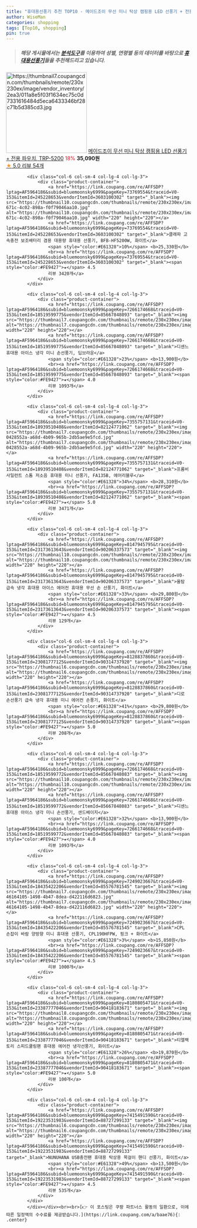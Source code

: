 ```yaml
---
title: "휴대용선풍기 추천 TOP10 - 메이드조이 무선 미니 탁상 캠핑용 LED 선풍기 + 전용 파우치, TRP-5200"
author: WiseMan
categories: shopping
tags: [Top10, shopping]
pin: true
---
```


> ##### 해당 게시물에서는 [**분석도구**](https://itemscout.io/)를 이용하여 **성별**, **연령별** 등의 데이터를 바탕으로 [**휴대용선풍기**](https://link.coupang.com/a/baae76)들을 추천해드리고 있습니다.
<div class="container"><div class="row">
            <div class="col-6 col-sm-4 col-lg-4 col-lg-3">
                <div class="product-container">
                    <a href="https://link.coupang.com/re/AFFSDP?lptag=AF5964186&subid=bluemoonsky6999&pageKey=8150765309&traceid=V0-153&itemId=23194949693&vendorItemId=90319445594" target="_blank"><img src="https://thumbnail7.coupangcdn.com/thumbnails/remote/230x230ex/image/vendor_inventory/2ea3/011a8e5f03f1634ec75c0d7331616484d5eca6433346bf28c71b5d385cd3.jpg" alt="https://thumbnail7.coupangcdn.com/thumbnails/remote/230x230ex/image/vendor_inventory/2ea3/011a8e5f03f1634ec75c0d7331616484d5eca6433346bf28c71b5d385cd3.jpg" width="220" height="220"></a>
                    <a href="https://link.coupang.com/re/AFFSDP?lptag=AF5964186&subid=bluemoonsky6999&pageKey=8150765309&traceid=V0-153&itemId=23194949693&vendorItemId=90319445594" target="_blank">메이드조이 무선 미니 탁상 캠핑용 LED 선풍기 + 전용 파우치, TRP-5200</a>
                    <span style="color:#E61328">18%</span> <b>35,090원</b>
                    <br><a href="https://link.coupang.com/re/AFFSDP?lptag=AF5964186&subid=bluemoonsky6999&pageKey=8150765309&traceid=V0-153&itemId=23194949693&vendorItemId=90319445594" target="_blank"><span style="color:#FE9427">★</span> 5.0
                    리뷰 54개</a>
                </div>
            </div>
            
            <div class="col-6 col-sm-4 col-lg-4 col-lg-3">
                <div class="product-container">
                    <a href="https://link.coupang.com/re/AFFSDP?lptag=AF5964186&subid=bluemoonsky6999&pageKey=73769554&traceid=V0-153&itemId=245228653&vendorItemId=3603100302" target="_blank"><img src="https://thumbnail10.coupangcdn.com/thumbnails/remote/230x230ex/image/product/image/vendoritem/2019/02/20/3603100302/23195c72-671c-4c02-898a-f0f79046aa10.jpg" alt="https://thumbnail10.coupangcdn.com/thumbnails/remote/230x230ex/image/product/image/vendoritem/2019/02/20/3603100302/23195c72-671c-4c02-898a-f0f79046aa10.jpg" width="220" height="220"></a>
                    <a href="https://link.coupang.com/re/AFFSDP?lptag=AF5964186&subid=bluemoonsky6999&pageKey=73769554&traceid=V0-153&itemId=245228653&vendorItemId=3603100302" target="_blank">클래파 고속충전 보조배터리 겸용 대용량 휴대용 선풍기, BFB-HF5200W, 화이트</a>
                    <span style="color:#E61328">10%</span> <b>25,330원</b>
                    <br><a href="https://link.coupang.com/re/AFFSDP?lptag=AF5964186&subid=bluemoonsky6999&pageKey=73769554&traceid=V0-153&itemId=245228653&vendorItemId=3603100302" target="_blank"><span style="color:#FE9427">★</span> 4.5
                    리뷰 3420개</a>
                </div>
            </div>
            
            <div class="col-6 col-sm-4 col-lg-4 col-lg-3">
                <div class="product-container">
                    <a href="https://link.coupang.com/re/AFFSDP?lptag=AF5964186&subid=bluemoonsky6999&pageKey=7266174668&traceid=V0-153&itemId=18519599775&vendorItemId=85667848093" target="_blank"><img src="https://thumbnail7.coupangcdn.com/thumbnails/remote/230x230ex/image/vendor_inventory/8d6c/8479ceefb4f78a440dd6951bb00caebc759edccde6ce5e62daa0c6f8feff.jpg" alt="https://thumbnail7.coupangcdn.com/thumbnails/remote/230x230ex/image/vendor_inventory/8d6c/8479ceefb4f78a440dd6951bb00caebc759edccde6ce5e62daa0c6f8feff.jpg" width="220" height="220"></a>
                    <a href="https://link.coupang.com/re/AFFSDP?lptag=AF5964186&subid=bluemoonsky6999&pageKey=7266174668&traceid=V0-153&itemId=18519599775&vendorItemId=85667848093" target="_blank">디센느 휴대용 아이스 냉각 미니 손선풍기, 딥브라운</a>
                    <span style="color:#E61328">23%</span> <b>13,900원</b>
                    <br><a href="https://link.coupang.com/re/AFFSDP?lptag=AF5964186&subid=bluemoonsky6999&pageKey=7266174668&traceid=V0-153&itemId=18519599775&vendorItemId=85667848093" target="_blank"><span style="color:#FE9427">★</span> 4.0
                    리뷰 1093개</a>
                </div>
            </div>
            
            <div class="col-6 col-sm-4 col-lg-4 col-lg-3">
                <div class="product-container">
                    <a href="https://link.coupang.com/re/AFFSDP?lptag=AF5964186&subid=bluemoonsky6999&pageKey=7355757131&traceid=V0-153&itemId=18939510408&vendorItemId=82124771062" target="_blank"><img src="https://thumbnail7.coupangcdn.com/thumbnails/remote/230x230ex/image/retail/images/893966061360179-0428552a-a68d-4b09-965b-2db5ae9e5fcd.jpg" alt="https://thumbnail7.coupangcdn.com/thumbnails/remote/230x230ex/image/retail/images/893966061360179-0428552a-a68d-4b09-965b-2db5ae9e5fcd.jpg" width="220" height="220"></a>
                    <a href="https://link.coupang.com/re/AFFSDP?lptag=AF5964186&subid=bluemoonsky6999&pageKey=7355757131&traceid=V0-153&itemId=18939510408&vendorItemId=82124771062" target="_blank">프롬비 사일런트 스톰 저소음 휴대용 미니 선풍기, FA135B, 에어리블루</a>
                    <span style="color:#E61328">34%</span> <b>28,310원</b>
                    <br><a href="https://link.coupang.com/re/AFFSDP?lptag=AF5964186&subid=bluemoonsky6999&pageKey=7355757131&traceid=V0-153&itemId=18939510408&vendorItemId=82124771062" target="_blank"><span style="color:#FE9427">★</span> 5.0
                    리뷰 3471개</a>
                </div>
            </div>
            
            <div class="col-6 col-sm-4 col-lg-4 col-lg-3">
                <div class="product-container">
                    <a href="https://link.coupang.com/re/AFFSDP?lptag=AF5964186&subid=bluemoonsky6999&pageKey=8147945795&traceid=V0-153&itemId=23173613643&vendorItemId=90206337573" target="_blank"><img src="https://thumbnail10.coupangcdn.com/thumbnails/remote/230x230ex/image/vendor_inventory/cdf6/4ee94bec3f03b38db63ba9282bec9da4cea083848656e4b05e21a1f7e9fe.jpg" alt="https://thumbnail10.coupangcdn.com/thumbnails/remote/230x230ex/image/vendor_inventory/cdf6/4ee94bec3f03b38db63ba9282bec9da4cea083848656e4b05e21a1f7e9fe.jpg" width="220" height="220"></a>
                    <a href="https://link.coupang.com/re/AFFSDP?lptag=AF5964186&subid=bluemoonsky6999&pageKey=8147945795&traceid=V0-153&itemId=23173613643&vendorItemId=90206337573" target="_blank">올탐 급속 냉각 휴대용 아이스 에어컨 휴대용 무선 손 선풍기, 화이트</a>
                    <span style="color:#E61328">33%</span> <b>29,800원</b>
                    <br><a href="https://link.coupang.com/re/AFFSDP?lptag=AF5964186&subid=bluemoonsky6999&pageKey=8147945795&traceid=V0-153&itemId=23173613643&vendorItemId=90206337573" target="_blank"><span style="color:#FE9427">★</span> 4.5
                    리뷰 129개</a>
                </div>
            </div>
            
            <div class="col-6 col-sm-4 col-lg-4 col-lg-3">
                <div class="product-container">
                    <a href="https://link.coupang.com/re/AFFSDP?lptag=AF5964186&subid=bluemoonsky6999&pageKey=8128837860&traceid=V0-153&itemId=23081777125&vendorItemId=90314737920" target="_blank"><img src="https://thumbnail6.coupangcdn.com/thumbnails/remote/230x230ex/image/vendor_inventory/bf79/e50f3764509558997f3e41772308e0f4f33e12ab00fa206bbc40007bca13.jpg" alt="https://thumbnail6.coupangcdn.com/thumbnails/remote/230x230ex/image/vendor_inventory/bf79/e50f3764509558997f3e41772308e0f4f33e12ab00fa206bbc40007bca13.jpg" width="220" height="220"></a>
                    <a href="https://link.coupang.com/re/AFFSDP?lptag=AF5964186&subid=bluemoonsky6999&pageKey=8128837860&traceid=V0-153&itemId=23081777125&vendorItemId=90314737920" target="_blank">디로 손선풍기 급속 냉각 휴대용 미니 에어컨 손풍기, 화이트</a>
                    <span style="color:#E61328">41%</span> <b>29,800원</b>
                    <br><a href="https://link.coupang.com/re/AFFSDP?lptag=AF5964186&subid=bluemoonsky6999&pageKey=8128837860&traceid=V0-153&itemId=23081777125&vendorItemId=90314737920" target="_blank"><span style="color:#FE9427">★</span> 5.0
                    리뷰 208개</a>
                </div>
            </div>
            
            <div class="col-6 col-sm-4 col-lg-4 col-lg-3">
                <div class="product-container">
                    <a href="https://link.coupang.com/re/AFFSDP?lptag=AF5964186&subid=bluemoonsky6999&pageKey=7266174668&traceid=V0-153&itemId=18519599772&vendorItemId=85667848083" target="_blank"><img src="https://thumbnail10.coupangcdn.com/thumbnails/remote/230x230ex/image/vendor_inventory/141e/d1e8fa280a48e5e1c11071892714f700305f33290a370dc8d69a58b74760.jpg" alt="https://thumbnail10.coupangcdn.com/thumbnails/remote/230x230ex/image/vendor_inventory/141e/d1e8fa280a48e5e1c11071892714f700305f33290a370dc8d69a58b74760.jpg" width="220" height="220"></a>
                    <a href="https://link.coupang.com/re/AFFSDP?lptag=AF5964186&subid=bluemoonsky6999&pageKey=7266174668&traceid=V0-153&itemId=18519599772&vendorItemId=85667848083" target="_blank">디센느 휴대용 아이스 냉각 미니 손선풍기, 샌드베이지</a>
                    <span style="color:#E61328">32%</span> <b>13,900원</b>
                    <br><a href="https://link.coupang.com/re/AFFSDP?lptag=AF5964186&subid=bluemoonsky6999&pageKey=7266174668&traceid=V0-153&itemId=18519599772&vendorItemId=85667848083" target="_blank"><span style="color:#FE9427">★</span> 4.0
                    리뷰 1093개</a>
                </div>
            </div>
            
            <div class="col-6 col-sm-4 col-lg-4 col-lg-3">
                <div class="product-container">
                    <a href="https://link.coupang.com/re/AFFSDP?lptag=AF5964186&subid=bluemoonsky6999&pageKey=7249023667&traceid=V0-153&itemId=18435422206&vendorItemId=85576781545" target="_blank"><img src="https://thumbnail7.coupangcdn.com/thumbnails/remote/230x230ex/image/retail/images/2270396324694809-46164105-1498-4b47-8dea-d422116d6823.jpg" alt="https://thumbnail7.coupangcdn.com/thumbnails/remote/230x230ex/image/retail/images/2270396324694809-46164105-1498-4b47-8dea-d422116d6823.jpg" width="220" height="220"></a>
                    <a href="https://link.coupang.com/re/AFFSDP?lptag=AF5964186&subid=bluemoonsky6999&pageKey=7249023667&traceid=V0-153&itemId=18435422206&vendorItemId=85576781545" target="_blank">CPL 손잡이 바람 양방향 미니 휴대용 선풍기, CPL190HFPW, 핑크 + 화이트</a>
                    <span style="color:#E61328">3%</span> <b>15,850원</b>
                    <br><a href="https://link.coupang.com/re/AFFSDP?lptag=AF5964186&subid=bluemoonsky6999&pageKey=7249023667&traceid=V0-153&itemId=18435422206&vendorItemId=85576781545" target="_blank"><span style="color:#FE9427">★</span> 4.5
                    리뷰 1000개</a>
                </div>
            </div>
            
            <div class="col-6 col-sm-4 col-lg-4 col-lg-3">
                <div class="product-container">
                    <a href="https://link.coupang.com/re/AFFSDP?lptag=AF5964186&subid=bluemoonsky6999&pageKey=8180805471&traceid=V0-153&itemId=23387777046&vendorItemId=90418183671" target="_blank"><img src="https://thumbnail8.coupangcdn.com/thumbnails/remote/230x230ex/image/vendor_inventory/c990/1e40d326e2121ecec4a9bc27ee5f917da8c7099f7473d8119d968bd81f70.jpg" alt="https://thumbnail8.coupangcdn.com/thumbnails/remote/230x230ex/image/vendor_inventory/c990/1e40d326e2121ecec4a9bc27ee5f917da8c7099f7473d8119d968bd81f70.jpg" width="220" height="220"></a>
                    <a href="https://link.coupang.com/re/AFFSDP?lptag=AF5964186&subid=bluemoonsky6999&pageKey=8180805471&traceid=V0-153&itemId=23387777046&vendorItemId=90418183671" target="_blank">티엘팩토리 스피드쿨링팬 휴대용 에어컨 냉각선풍기, 화이트</a>
                    <span style="color:#E61328">26%</span> <b>19,870원</b>
                    <br><a href="https://link.coupang.com/re/AFFSDP?lptag=AF5964186&subid=bluemoonsky6999&pageKey=8180805471&traceid=V0-153&itemId=23387777046&vendorItemId=90418183671" target="_blank"><span style="color:#FE9427">★</span> 5.0
                    리뷰 100개</a>
                </div>
            </div>
            
            <div class="col-6 col-sm-4 col-lg-4 col-lg-3">
                <div class="product-container">
                    <a href="https://link.coupang.com/re/AFFSDP?lptag=AF5964186&subid=bluemoonsky6999&pageKey=7415491590&traceid=V0-153&itemId=19223531983&vendorItemId=88727299133" target="_blank"><img src="https://thumbnail6.coupangcdn.com/thumbnails/remote/230x230ex/image/vendor_inventory/707e/c59d3cc0034ee4ef8e1838900f48c43d683d8a5d103d7bf30b5a4d224c24.jpg" alt="https://thumbnail6.coupangcdn.com/thumbnails/remote/230x230ex/image/vendor_inventory/707e/c59d3cc0034ee4ef8e1838900f48c43d683d8a5d103d7bf30b5a4d224c24.jpg" width="220" height="220"></a>
                    <a href="https://link.coupang.com/re/AFFSDP?lptag=AF5964186&subid=bluemoonsky6999&pageKey=7415491590&traceid=V0-153&itemId=19223531983&vendorItemId=88727299133" target="_blank">NUNUHANA USB충전팬 휴대용 탁상용 목걸이 핸디 선풍기, 화이트</a>
                    <span style="color:#E61328">49%</span> <b>13,500원</b>
                    <br><a href="https://link.coupang.com/re/AFFSDP?lptag=AF5964186&subid=bluemoonsky6999&pageKey=7415491590&traceid=V0-153&itemId=19223531983&vendorItemId=88727299133" target="_blank"><span style="color:#FE9427">★</span> 4.5
                    리뷰 535개</a>
                </div>
            </div>
            </div></div><br><br>[👉 이 포스팅은 쿠팡 파트너스 활동의 일환으로, 이에 따른 일정액의 수수료를 제공받습니다.](https://link.coupang.com/a/baae76){: .center}